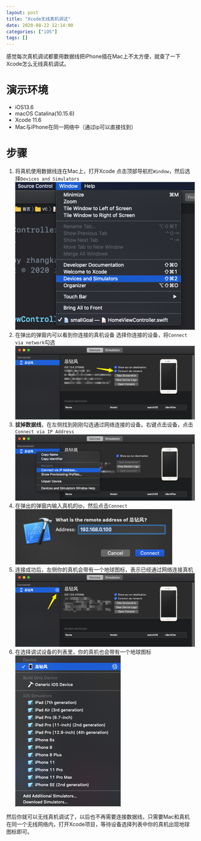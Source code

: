 ```yaml
---
layout: post
title: "Xcode无线真机调试"
date: 2020-08-22 12:14:00
categories: ["iOS"]
tags: []
---
```

感觉每次真机调试都要用数据线把iPhone插在Mac上不太方便，就查了一下Xcode怎么无线真机调试。<!--more-->
# 演示环境
- iOS13.6
- macOS Catalina(10.15.6)
- Xcode 11.6
- Mac与iPhone在同一网络中（通过ip可以直接找到）

# 步骤
1. 将真机使用数据线连在Mac上，打开Xcode
点击顶部导航栏`Window`，然后选择`Devices and Simulators`
[![进入设备管理](/img/0033/0033-1.png "进入设备管理")](/img/0033/0033-1.png "进入设备管理")
2. 在弹出的弹窗内可以看到你连接的真机设备
选择你连接的设备，将`Connect via network`勾选
[![开启无线连接](/img/0033/0033-2.png "开启无线连接")](/img/0033/0033-2.png "开启无线连接")
3. **拔掉数据线**，在左侧找到刚刚勾选通过网络连接的设备。右键点击设备，点击`Connect via IP Address`
[![通过ip找设备](/img/0033/0033-3.png "通过ip找设备")](/img/0033/0033-3.png "通过ip找设备")
4. 在弹出的弹窗内输入真机的ip，然后点击`Connect`
[![输入IP](/img/0033/0033-4.png "输入IP")](/img/0033/0033-4.png "输入IP")
5. 连接成功后，左侧你的真机会带有一个地球图标，表示已经通过网络连接真机
[![网络连接成功](/img/0033/0033-5.png "网络连接成功")](/img/0033/0033-5.png "网络连接成功")
6. 在选择调试设备的列表里，你的真机也会带有一个地球图标
[![选择设备](/img/0033/0033-6.png "选择设备")](/img/0033/0033-6.png "选择设备")

然后你就可以无线真机调试了，以后也不再需要连接数据线，只需要Mac和真机在同一个无线网络内，打开Xcode项目，等待设备选择列表中你的真机出现地球图标即可。
